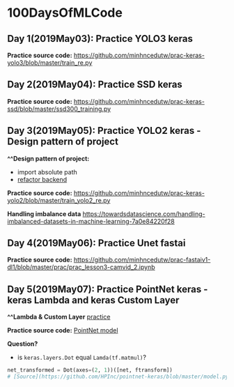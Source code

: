 # 100DaysOfMLCode

## Day 1(2019May03): Practice YOLO3 keras

**Practice source code:** https://github.com/minhncedutw/prac-keras-yolo3/blob/master/train_re.py


## Day 2(2019May04): Practice SSD keras

**Practice source code:** https://github.com/minhncedutw/prac-keras-ssd/blob/master/ssd300_training.py

## Day 3(2019May05): Practice YOLO2 keras - Design pattern of project

**^^Design pattern of project:**
 - import absolute path
 - [refactor backend](https://github.com/minhncedutw/handbook/blob/master/python_tips/backend.py)

**Practice source code:** https://github.com/minhncedutw/prac-keras-yolo2/blob/master/train_yolo2_re.py

**Handling imbalance data** https://towardsdatascience.com/handling-imbalanced-datasets-in-machine-learning-7a0e84220f28

## Day 4(2019May06): Practice Unet fastai

**Practice source code:** https://github.com/minhncedutw/prac-fastaiv1-dl1/blob/master/prac/prac_lesson3-camvid_2.ipynb

## Day 5(2019May07): Practice PointNet keras - keras Lambda and keras Custom Layer

**^^Lambda & Custom Layer** [practice](https://github.com/minhncedutw/handbook/blob/master/python_tips/keras_tips.md)

**Practice source code:** [PointNet model](.day5/pointnet_model.py)

**Question?** 
 - is `keras.layers.Dot` equal `Lamda(tf.matmul)`?
```python
net_transformed = Dot(axes=(2, 1))([net, ftransform])
# [Source](https://github.com/HPInc/pointnet-keras/blob/master/model.py)
```